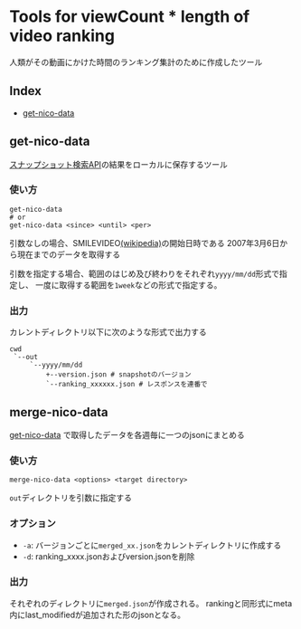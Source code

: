 Tools for viewCount * length of video ranking
====

人類がその動画にかけた時間のランキング集計のために作成したツール

## Index
- [get-nico-data](#get-nico-data)

## get-nico-data

[スナップショット検索API][snapshot-v2-api]の結果をローカルに保存するツール

### 使い方

```
get-nico-data
# or
get-nico-data <since> <until> <per>
```

引数なしの場合、SMILEVIDEO[(wikipedia)][SMILEVIDEO-wikipedia]の開始日時である
2007年3月6日から現在までのデータを取得する

引数を指定する場合、範囲のはじめ及び終わりをそれぞれ``yyyy/mm/dd``形式で指定し、
一度に取得する範囲を``1week``などの形式で指定する。

### 出力

カレントディレクトリ以下に次のような形式で出力する
```
cwd
 `--out
     `--yyyy/mm/dd
         +--version.json # snapshotのバージョン
         `--ranking_xxxxxx.json # レスポンスを連番で
```

## merge-nico-data

[get-nico-data] で取得したデータを各週毎に一つのjsonにまとめる

### 使い方

```
merge-nico-data <options> <target directory>
```

`out`ディレクトリを引数に指定する

### オプション

- `-a`: バージョンごとに`merged_xx.json`をカレントディレクトリに作成する
- `-d`: ranking_xxxx.jsonおよびversion.jsonを削除

### 出力

それぞれのディレクトリに`merged.json`が作成される。
rankingと同形式にmeta内にlast_modifiedが追加された形のjsonとなる。

[get-nico-data]: #get-nico-data
[snapshot-v2-api]: https://site.nicovideo.jp/search-api-docs/snapshot
[SMILEVIDEO-wikipedia]: https://ja.wikipedia.org/wiki/SMILEVIDEO

